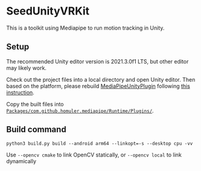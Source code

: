 # SeedUnityVRKit

This is a toolkit using Mediapipe to run motion tracking in Unity. 

## Setup

The recommended Unity editor version is 2021.3.0f1 LTS, but other editor may likely work.

Check out the project files into a local directory and open Unity editor. Then based on the platform, please rebuild [MediaPipeUnityPlugin](https://github.com/homuler/MediaPipeUnityPlugin) following [this instruction](https://github.com/homuler/MediaPipeUnityPlugin/wiki/Installation-Guide).

Copy the built files into [`Packages/com.github.homuler.mediapipe/Runtime/Plugins/`](https://github.com/SeedV/SeedUnityVRKit/tree/main/Packages/com.github.homuler.mediapipe/Runtime/Plugins).

## Build command

```shell
python3 build.py build --android arm64 --linkopt=-s --desktop cpu -vv
```
Use `--opencv cmake` to link OpenCV statically, or `--opencv local` to link dynamically
